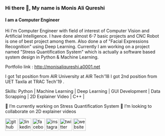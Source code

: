 ### Hi there 👋, My name is Monis Ali Qureshi
#### I am a Computer Engineer
Hi I'm Computer Engineer with field of interest of Computer Vision and Artificial Intelligence.
I have done almost 6-7 basic projects and CNC Robot is one of best project among them. Also done a of "Facial Expressions Recognition" using Deep Learning.
Currently I am working on a project named "Stress Quantification System"​ which is actually a software based system design in Python & Machine Learning.

Portfolio link : http://monisaliqureshi.a0001.net

I got 1st position from AIR University at AIR Tech'18
I got 2nd position from UET Taxila at TRAC Tech'19 .

Skills: Python | Machine Learning | Deep Learning | GUI Development | Data Scrapping | 2D Explainer Video | C++ | 

🔭 I’m currently working on Stress Quantification System 👯 I’m looking to collaborate on 2D explainer videos 

[<img src='https://cdn.jsdelivr.net/npm/simple-icons@3.0.1/icons/github.svg' alt='github' height='40'>](https://github.com/monisaliqureshi)  [<img src='https://cdn.jsdelivr.net/npm/simple-icons@3.0.1/icons/linkedin.svg' alt='linkedin' height='40'>](https://www.linkedin.com/in/monisaliqureshi//)  [<img src='https://cdn.jsdelivr.net/npm/simple-icons@3.0.1/icons/facebook.svg' alt='facebook' height='40'>](https://www.facebook.com/monisaliqureshi)  [<img src='https://cdn.jsdelivr.net/npm/simple-icons@3.0.1/icons/instagram.svg' alt='instagram' height='40'>](https://www.instagram.com/monisaliqureshi/)  [<img src='https://cdn.jsdelivr.net/npm/simple-icons@3.0.1/icons/twitter.svg' alt='twitter' height='40'>](https://www.twitter.com/monisaliqureshi)  [<img src='https://cdn.jsdelivr.net/npm/simple-icons@3.0.1/icons/icloud.svg' alt='website' height='40'>](http://monisaliqureshi.a0001.net/)  
